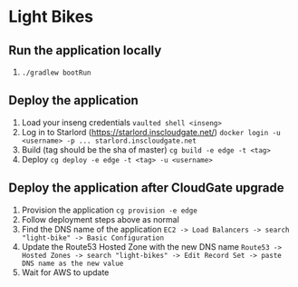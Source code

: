 # Light Bikes

## Run the application locally
1. `./gradlew bootRun`

## Deploy the application
1. Load your inseng credentials
   `vaulted shell <inseng>`
1. Log in to Starlord (https://starlord.inscloudgate.net/)
   `docker login -u <username> -p ... starlord.inscloudgate.net`
1. Build (tag should be the sha of master)
   `cg build -e edge -t <tag>`
1. Deploy
   `cg deploy -e edge -t <tag> -u <username>`

## Deploy the application after CloudGate upgrade
1. Provision the application
   `cg provision -e edge`
1. Follow deployment steps above as normal
1. Find the DNS name of the application
   `EC2 -> Load Balancers -> search "light-bike" -> Basic Configuration`
1. Update the Route53 Hosted Zone with the new DNS name
   `Route53 -> Hosted Zones -> search "light-bikes" -> Edit Record Set -> paste DNS name as the new value`
1. Wait for AWS to update
